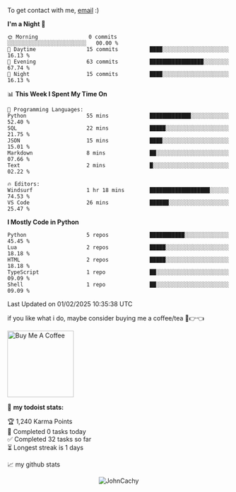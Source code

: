To get contact with me, [email](mailto:ami@johncachy.us.kg) :)


<!--START_SECTION:waka-->
**I'm a Night 🦉** 

```text
🌞 Morning                0 commits           ░░░░░░░░░░░░░░░░░░░░░░░░░   00.00 % 
🌆 Daytime                15 commits          ████░░░░░░░░░░░░░░░░░░░░░   16.13 % 
🌃 Evening                63 commits          █████████████████░░░░░░░░   67.74 % 
🌙 Night                  15 commits          ████░░░░░░░░░░░░░░░░░░░░░   16.13 % 
```


📊 **This Week I Spent My Time On** 

```text
💬 Programming Languages: 
Python                   55 mins             █████████████░░░░░░░░░░░░   52.40 % 
SQL                      22 mins             █████░░░░░░░░░░░░░░░░░░░░   21.75 % 
JSON                     15 mins             ████░░░░░░░░░░░░░░░░░░░░░   15.01 % 
Markdown                 8 mins              ██░░░░░░░░░░░░░░░░░░░░░░░   07.66 % 
Text                     2 mins              █░░░░░░░░░░░░░░░░░░░░░░░░   02.22 % 

🔥 Editors: 
Windsurf                 1 hr 18 mins        ███████████████████░░░░░░   74.53 % 
VS Code                  26 mins             ██████░░░░░░░░░░░░░░░░░░░   25.47 % 
```

**I Mostly Code in Python** 

```text
Python                   5 repos             ███████████░░░░░░░░░░░░░░   45.45 % 
Lua                      2 repos             █████░░░░░░░░░░░░░░░░░░░░   18.18 % 
HTML                     2 repos             █████░░░░░░░░░░░░░░░░░░░░   18.18 % 
TypeScript               1 repo              ██░░░░░░░░░░░░░░░░░░░░░░░   09.09 % 
Shell                    1 repo              ██░░░░░░░░░░░░░░░░░░░░░░░   09.09 % 
```




 Last Updated on 01/02/2025 10:35:38 UTC
<!--END_SECTION:waka-->

if you like what i do, maybe consider buying me a coffee/tea 🥺👉👈

<a href="https://buymeacoffee.com/johncachy" target="_blank"><img src="https://cdn.buymeacoffee.com/buttons/v2/default-red.png" alt="Buy Me A Coffee" width="150" ></a>

🚧 **my todoist stats:**

<!-- TODO-IST:START -->
🏆  1,240 Karma Points           
🌸  Completed 0 tasks today           
✅  Completed 32 tasks so far           
⏳  Longest streak is 1 days
<!-- TODO-IST:END -->

📈 my github stats

<p align="center"> <img src="https://github-readme-stats.vercel.app/api?username=chinshunyu&show_icons=true&theme=gotham" alt="JohnCachy" />




